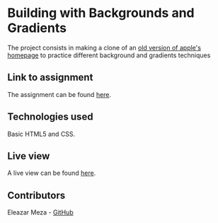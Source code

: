 # Building with Backgrounds and Gradients

The project consists in making a clone of an [old version of apple's homepage](https://web.archive.org/web/20140301004610/http://www.apple.com/) to practice different background and gradients techniques

## Link to assignment

The assignment can be found [here](https://www.theodinproject.com/courses/html5-and-css3/lessons/html-forms).

## Technologies used

Basic HTML5 and CSS.

## Live view

A live view can be found [here](https://raw.githack.com/elshaka/old-apple-website-clone/features-website/index.html).

## Contributors

Eleazar Meza - [GitHub](https://github.com/elshaka)
